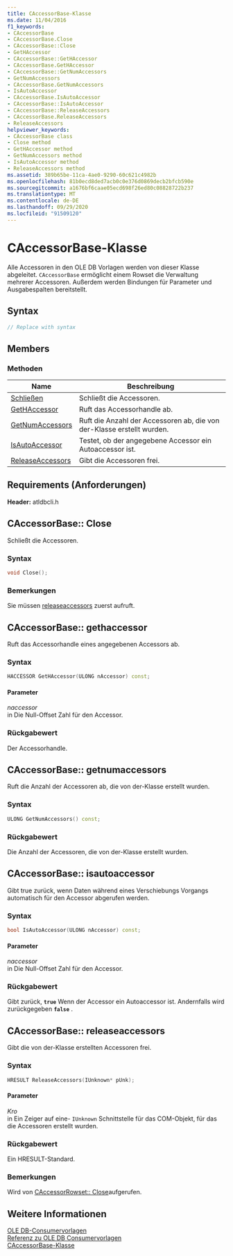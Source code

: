 ```yaml
---
title: CAccessorBase-Klasse
ms.date: 11/04/2016
f1_keywords:
- CAccessorBase
- CAccessorBase.Close
- CAccessorBase::Close
- GetHAccessor
- CAccessorBase::GetHAccessor
- CAccessorBase.GetHAccessor
- CAccessorBase::GetNumAccessors
- GetNumAccessors
- CAccessorBase.GetNumAccessors
- IsAutoAccessor
- CAccessorBase.IsAutoAccessor
- CAccessorBase::IsAutoAccessor
- CAccessorBase::ReleaseAccessors
- CAccessorBase.ReleaseAccessors
- ReleaseAccessors
helpviewer_keywords:
- CAccessorBase class
- Close method
- GetHAccessor method
- GetNumAccessors method
- IsAutoAccessor method
- ReleaseAccessors method
ms.assetid: 389b65be-11ca-4ae0-9290-60c621c4982b
ms.openlocfilehash: 81b0ecd8ded7acb0c0e376d0869decb2bfcb590e
ms.sourcegitcommit: a1676bf6caae05ecd698f26ed80c08828722b237
ms.translationtype: MT
ms.contentlocale: de-DE
ms.lasthandoff: 09/29/2020
ms.locfileid: "91509120"
---
```

# <a name="caccessorbase-class"></a>CAccessorBase-Klasse

Alle Accessoren in den OLE DB Vorlagen werden von dieser Klasse abgeleitet. `CAccessorBase` ermöglicht einem Rowset die Verwaltung mehrerer Accessoren. Außerdem werden Bindungen für Parameter und Ausgabespalten bereitstellt.

## <a name="syntax"></a>Syntax

```cpp
// Replace with syntax
```

## <a name="members"></a>Members

### <a name="methods"></a>Methoden

| Name | Beschreibung |
|--|--|
| [Schließen](#close) | Schließt die Accessoren. |
| [GetHAccessor](#geth) | Ruft das Accessorhandle ab. |
| [GetNumAccessors](#getnum) | Ruft die Anzahl der Accessoren ab, die von der-Klasse erstellt wurden. |
| [IsAutoAccessor](#isauto) | Testet, ob der angegebene Accessor ein Autoaccessor ist. |
| [ReleaseAccessors](#release) | Gibt die Accessoren frei. |

## <a name="requirements"></a>Requirements (Anforderungen)

**Header:** atldbcli.h

## <a name="caccessorbaseclose"></a><a name="close"></a> CAccessorBase:: Close

Schließt die Accessoren.

### <a name="syntax"></a>Syntax

```cpp
void Close();
```

### <a name="remarks"></a>Bemerkungen

Sie müssen [releaseaccessors](#release) zuerst aufruft.

## <a name="caccessorbasegethaccessor"></a><a name="geth"></a> CAccessorBase:: gethaccessor

Ruft das Accessorhandle eines angegebenen Accessors ab.

### <a name="syntax"></a>Syntax

```cpp
HACCESSOR GetHAccessor(ULONG nAccessor) const;
```

#### <a name="parameters"></a>Parameter

*naccessor*<br/>
in Die Null-Offset Zahl für den Accessor.

### <a name="return-value"></a>Rückgabewert

Der Accessorhandle.

## <a name="caccessorbasegetnumaccessors"></a><a name="getnum"></a> CAccessorBase:: getnumaccessors

Ruft die Anzahl der Accessoren ab, die von der-Klasse erstellt wurden.

### <a name="syntax"></a>Syntax

```cpp
ULONG GetNumAccessors() const;
```

### <a name="return-value"></a>Rückgabewert

Die Anzahl der Accessoren, die von der-Klasse erstellt wurden.

## <a name="caccessorbaseisautoaccessor"></a><a name="isauto"></a> CAccessorBase:: isautoaccessor

Gibt true zurück, wenn Daten während eines Verschiebungs Vorgangs automatisch für den Accessor abgerufen werden.

### <a name="syntax"></a>Syntax

```cpp
bool IsAutoAccessor(ULONG nAccessor) const;
```

#### <a name="parameters"></a>Parameter

*naccessor*<br/>
in Die Null-Offset Zahl für den Accessor.

### <a name="return-value"></a>Rückgabewert

Gibt zurück, **`true`** Wenn der Accessor ein Autoaccessor ist. Andernfalls wird zurückgegeben **`false`** .

## <a name="caccessorbasereleaseaccessors"></a><a name="release"></a> CAccessorBase:: releaseaccessors

Gibt die von der-Klasse erstellten Accessoren frei.

### <a name="syntax"></a>Syntax

```cpp
HRESULT ReleaseAccessors(IUnknown* pUnk);
```

#### <a name="parameters"></a>Parameter

*Kro*<br/>
in Ein Zeiger auf eine- `IUnknown` Schnittstelle für das COM-Objekt, für das die Accessoren erstellt wurden.

### <a name="return-value"></a>Rückgabewert

Ein HRESULT-Standard.

### <a name="remarks"></a>Bemerkungen

Wird von [CAccessorRowset:: Close](./caccessorrowset-class.md#close)aufgerufen.

## <a name="see-also"></a>Weitere Informationen

[OLE DB-Consumervorlagen](../../data/oledb/ole-db-consumer-templates-cpp.md)<br/>
[Referenz zu OLE DB Consumervorlagen](../../data/oledb/ole-db-consumer-templates-reference.md)<br/>
[CAccessorBase-Klasse](../../data/oledb/caccessorbase-class.md)
